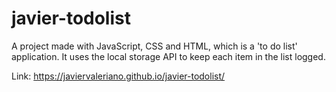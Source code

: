# javier-todolist
A project made with JavaScript, CSS and HTML, which is a 'to do list' application. It uses the local storage API to keep each item in the list logged.

Link: https://javiervaleriano.github.io/javier-todolist/
